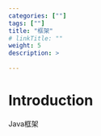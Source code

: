 ```yaml
---
categories: [""] 
tags: [""] 
title: "框架"
# linkTitle: ""
weight: 5
description: >
  
---
```


# Introduction
Java框架

